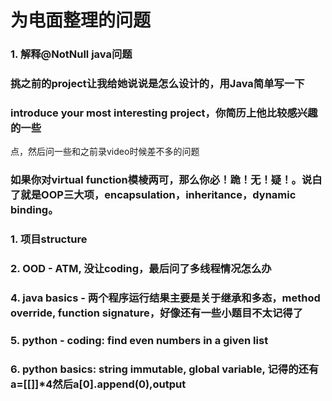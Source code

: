为电面整理的问题
===
### 1. 解释@NotNull java问题  


### 挑之前的project让我给她说说是怎么设计的，用Java简单写一下

### introduce your most interesting project，你简历上他比较感兴趣的一些
点，然后问一些和之前录video时候差不多的问题

### 如果你对virtual function模棱两可，那么你必！跪！无！疑！。说白了就是OOP三大项，encapsulation，inheritance，dynamic binding。  


### 1. 项目structure
### 2. OOD - ATM, 没让coding，最后问了多线程情况怎么办

### 4. java basics - 两个程序运行结果主要是关于继承和多态，method override, function signature，好像还有一些小题目不太记得了
### 5. python - coding: find even numbers in a given list
### 6. python basics: string immutable, global variable, 记得的还有a=[[]]*4然后a[0].append(0),output
